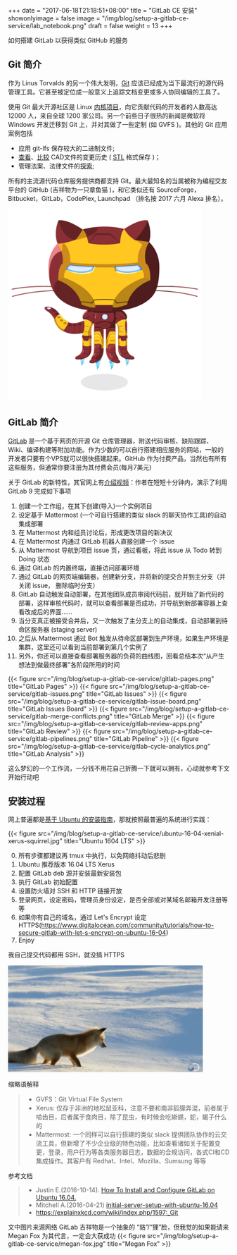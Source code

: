 +++
date = "2017-06-18T21:18:51+08:00"
title = "GitLab CE 安装"
showonlyimage = false
image = "/img/blog/setup-a-gitlab-ce-service/lab_notebook.png"
draft = false
weight = 13
+++

如何搭建 GitLab 以获得类似 GitHub 的服务
<!--more-->

## Git 简介
作为 Linus Torvalds 的另一个伟大发明，[Git](https://en.wikipedia.org/wiki/Git) 应该已经成为当下最流行的源代码管理工具。它甚至被定位成一般意义上追踪文档变更或多人协同编辑的工具了。

使用 Git 最大开源社区是 Linux [内核项目](https://en.wikipedia.org/wiki/Linux_kernel)，向它贡献代码的开发者的人数高达 12000 人，来自全球 1200 家公司。另一个前些日子很热的新闻是微软将 Windows 开发迁移到 Git 上，并对其做了一些定制 (如 GVFS )。其他的 Git 应用案例包括

- 应用 git-lfs 保存较大的二进制文件;
- [查看](https://github.com/blog/1465-stl-file-viewing)、[比较](https://github.com/blog/1633-3d-file-diffs) CAD文件的变更历史 ( [STL](https://en.wikipedia.org/wiki/STL_(file_format)) 格式保存 )；
- 管理法案、法律文件的[探索](https://www.quora.com/Could-Git-be-used-to-track-bills-in-Congress);

所有的主流源代码仓库服务提供商都支持 Git。最大最知名的当属被称为编程交友平台的 GitHub (吉祥物为一只章鱼猫 )，和它类似还有 SourceForge，Bitbucket，GitLab，CodePlex, Launchpad （排名按 2017 六月 Alexa 排名）。

<img alt="GitHub Octocat" src="/img/blog/setup-a-gitlab-ce-service/ironcat.png" class="img-responsive">

## GitLab 简介
[GitLab](https://en.wikipedia.org/wiki/GitLab) 是一个基于网页的开源 Git 仓库管理器，附送代码审核、缺陷跟踪、Wiki、编译构建等附加功能。作为少数的可以自行搭建相应服务的网站，一般的开发者只要有个VPS就可以很快搭建起来。GitHub 作为付费产品，当然也有所有这些服务，但通常你要注册为其付费会员(每月7美元)

关于 GitLab 的新特性，其官网上有[介绍视频](https://youtu.be/PoBaY_rqeKA)：作者在短短十分钟内，演示了利用 GitLab 9 完成如下事项

1. 创建一个工作组，在其下创建(导入)一个实例项目
2. 设定基于 Mattermost (一个可自行搭建的类似 slack 的聊天协作工具)的自动集成部署
3. 在 Mattermost 内和组员讨论后，形成更改项目的新决议
4. 在 Mattermost 内通过 GitLab 机器人直接创建一个 issue
5. 从 Mattermost 导航到项目 issue 页，通过看板，将此 issue 从 Todo 转到 Doing 状态
6. 通过 GitLab 的内置终端，直接访问部署环境
7. 通过 GitLab 的网页端编辑器，创建新分支，并将新的提交合并到主分支（并关闭 issue， 删除临时分支）
8. GitLab 自动触发自动部署，在其他团队成员审阅代码前，就开始了新代码的部署，这样审核代码时，就可以查看部署是否成功，并导航到新部署容器上查看改成后的界面……
9. 当分支真正被接受合并后，又一次触发了主分支上的自动集成，自动部署到待命区服务器 (staging server)
10. 之后从 Mattermost 通过 Bot 触发从待命区部署到生产环境，如果生产环境是集群，这里还可以看到当前部署到第几个实例了
11. 另外，你还可以直接查看部署服务器的负荷的曲线图，回看总结本次“从产生想法到做最终部署”各阶段所用的时间

{{< figure src="/img/blog/setup-a-gitlab-ce-service/gitlab-pages.png" title="GitLab Pages" >}}
{{< figure src="/img/blog/setup-a-gitlab-ce-service/gitlab-issues.png" title="GitLab Issues" >}}
{{< figure src="/img/blog/setup-a-gitlab-ce-service/gitlab-issue-board.png" title="GitLab Issues Board" >}}
{{< figure src="/img/blog/setup-a-gitlab-ce-service/gitlab-merge-conflicts.png" title="GitLab Merge" >}}
{{< figure src="/img/blog/setup-a-gitlab-ce-service/gitlab-review-apps.png" title="GitLab Review" >}}
{{< figure src="/img/blog/setup-a-gitlab-ce-service/gitlab-pipelines.png" title="GitLab Pipeline" >}}
{{< figure src="/img/blog/setup-a-gitlab-ce-service/gitlab-cycle-analytics.png" title="GitLab Analysis" >}}

这么梦幻的一个工作流，一分钱不用花自己折腾一下就可以拥有，心动就参考下文开始行动吧

## 安装过程
网上普遍都是[基于 Ubuntu 的安装指南](https://www.digitalocean.com/community/tutorials/how-to-install-and-configure-gitlab-on-ubuntu-16-04)，那就按照最普遍的系统进行实践：

{{< figure src="/img/blog/setup-a-gitlab-ce-service/ubuntu-16-04-xenial-xerus-squirrel.jpg" title="Ubuntu 1604 LTS" >}}

0. 所有步骤都建议再 tmux 中执行，以免网络抖动后悲剧
1. Ubuntu 推荐版本 16.04 LTS Xerus
2. 配置 GitLab deb 源并安装最新安装包
3. 执行 GitLab 初始配置
4. 设置防火墙对 SSH 和 HTTP 链接开放
5. 登录网页，设定密码，管理员身份设定，是否全部或对某域名邮箱开发注册等等
6. 如果你有自己的域名，通过 Let's Encrypt 设定 HTTPS(https://www.digitalocean.com/community/tutorials/how-to-secure-gitlab-with-let-s-encrypt-on-ubuntu-16-04)
7. Enjoy

我自己提交代码都用 SSH，就没搞 HTTPS

<img alt="Welcome to GitLab" src="/img/blog/setup-a-gitlab-ce-service/fox-snow.gif" class="img-responsive">

缩略语解释

> - GVFS：Git Virtual File System
> - Xerus: 仅存于非洲的地松鼠亚科，注意不要和南非狐獴弄混，前者属于啮齿目，后者属于食肉目，除了昆虫，有时候会吃蜥蜴，蛇，蝎子什么的
> - Mattermost: 一个同样可以自行搭建的类似 slack 提供团队协作的云交流工具，但新增了不少企业级的特色功能，比如查看诸如关于配置变更，登录，用户行为等各类服务器日志，数据的合规访问，各式CI和CD集成操作。其客户有 Redhat、Intel、Mozilla、Sumsung 等等

参考文档

> - Justin E.(2016-10-14). [How To Install and Configure GitLab on Ubuntu 16.04.]( https://www.digitalocean.com/community/tutorials/how-to-install-and-configure-gitlab-on-ubuntu-16-04)
> - Mitchell A.(2016-04-21) [initial-server-setup-with-ubuntu-16.04]( https://www.digitalocean.com/community/tutorials/initial-server-setup-with-ubuntu-16-04)
> - https://explainxkcd.com/wiki/index.php/1597:_Git

文中图片来源网络
GitLab 吉祥物是一个抽象的 “貉”/“狸”脸，但我觉的如果能请来 Megan Fox 为其代言，一定会大获成功
{{< figure src="/img/blog/setup-a-gitlab-ce-service/megan-fox.jpg" title="Megan Fox" >}}
